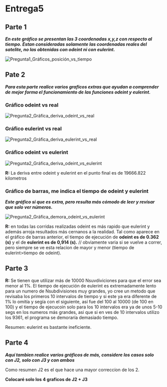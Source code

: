 
# Entrega5

## Parte 1
**_En este gráfico se presentan las 3 coordenadas x,y,z con respecto al tiempo. Estan consideradas solamente las coordenadas reales del satelite, no las obtenidas con odeint ni con eulerint._**

![Pregunta1_Gráficos_posición_vs_tiempo](https://user-images.githubusercontent.com/69159364/92327729-37989900-f032-11ea-97c8-44d88956a955.png)

## Pate 2

**_Para esta parte realice varios graficos extras que ayudan a comprender de mejor forma el funcionamiento de las funciones odeint y eulerint._**

### Gráfico odeint vs real

![Pregunta2_Gráfica_deriva_odeint_vs_real](https://user-images.githubusercontent.com/69159364/92327906-521f4200-f033-11ea-8b3c-1f3ad02c16dc.png)

### Gráfico eulerint vs real

![Pregunta2_Gráfica_deriva_eulerint_vs_real](https://user-images.githubusercontent.com/69159364/92327904-5186ab80-f033-11ea-8aa8-266e30cb1257.png)

### Gráfico odeint vs eulerint

![Pregunta2_Gráfica_deriva_odeint_vs_eulerint](https://user-images.githubusercontent.com/69159364/92327905-521f4200-f033-11ea-8079-0dd868a96e86.png)

**R:** La deriva entre odeint y eulerint en el punto final es de 19666.822 kilometros

### Gráfico de barras, me indica el tiempo de odeint y eulerint

**_Este gráfico si que es extra, pero resulta más cómodo de leer y  revisar que solo ver números._**

![Pregunta2_Gráfica_demora_odeint_vs_eulerint](https://user-images.githubusercontent.com/69159364/92327903-50ee1500-f033-11ea-8525-d3a1e95ad601.png)

**R:** en todas las corridas realizadas odeint es más rapido que eulerint y además arroja resultados más cernanos a la realidad. Tal como aparece en el gráfico de barras anterior, el tiempo de ejecución de **odeint es de 0.362 (s)** y el de **eulerint es de 0,914 (s).** // obviamente varia si se vuelve a correr, pero siempre se ve esta relacion de mayor y menor (tiempo de eulerint>tiempo de odeint).

## Parte 3

**R:** Se tienen que utilizar más de 10000 Nsuvdiviciones para que el error sea menor al 1%.
El tiempo de ejecución de eulerint es extremadamente lento para un numero de Nsubdivisiones muy grandes, yo cree un metodo que revisaba los primeros 10 intervalos de tiempo y si este ya era diferente de 1% lo omitía y segía con el siguiente, así fue del 100 al 10000 (de 100 en 100) y el tiempo de ejecucoin solo para los 10 intervalos era ya de unos 5-10 segs en los numeros más grandes, asi que si en ves de 10 intervalos utilizo los 9361, el programa se demoraría demasiado tiempo. 

Resumen: eulerint es bastante ineficiente.

## Parte 4

**_Aquí tambien realice varios gráficos de más, considere los casos solo con J2, solo con J3 y con ambos_** 

Como resumen J2 es el que hace una mayor correccíon de los 2.

**Colocaré solo los 4 graficos de J2 + J3**


